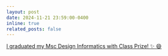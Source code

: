 ```yaml
---
layout: post
date: 2024-11-21 23:59:00-0400
inline: true
related_posts: false
---
```


[I graduated my Msc Design Informatics with Class Prize! :sparkles: :smile:](https://www.linkedin.com/posts/susan-lechelt_edinburghgrad-activity-7265480330420076547-tkHi?utm_source=share&utm_medium=member_desktop)